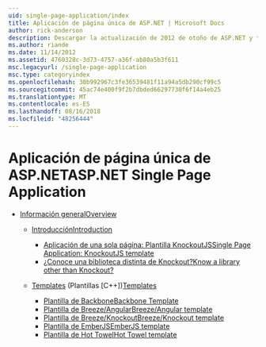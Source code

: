 ```yaml
---
uid: single-page-application/index
title: Aplicación de página única de ASP.NET | Microsoft Docs
author: rick-anderson
description: Descargar la actualización de 2012 de otoño de ASP.NET y tener una mejor experiencia de extremo a otro para crear aplicaciones con importantes interacciones del lado cliente con JavaScript...
ms.author: riande
ms.date: 11/14/2012
ms.assetid: 4760328c-3d73-4757-a36f-ab80a5b3f611
msc.legacyurl: /single-page-application
msc.type: categoryindex
ms.openlocfilehash: 30b992967c3fe36539481f11a94a5db290cf99c5
ms.sourcegitcommit: 45ac74e400f9f2b7dbded66297730f6f14a4eb25
ms.translationtype: MT
ms.contentlocale: es-ES
ms.lasthandoff: 08/16/2018
ms.locfileid: "48256444"
---
```

<a name="aspnet-single-page-application"></a><span data-ttu-id="d1e4b-103">Aplicación de página única de ASP.NET</span><span class="sxs-lookup"><span data-stu-id="d1e4b-103">ASP.NET Single Page Application</span></span>
====================
- [<span data-ttu-id="d1e4b-104">Información general</span><span class="sxs-lookup"><span data-stu-id="d1e4b-104">Overview</span></span>](overview/index.md)

    - [<span data-ttu-id="d1e4b-105">Introducción</span><span class="sxs-lookup"><span data-stu-id="d1e4b-105">Introduction</span></span>](overview/introduction/index.md)

        - [<span data-ttu-id="d1e4b-106">Aplicación de una sola página: Plantilla KnockoutJS</span><span class="sxs-lookup"><span data-stu-id="d1e4b-106">Single Page Application: KnockoutJS template</span></span>](overview/introduction/knockoutjs-template.md)
        - [<span data-ttu-id="d1e4b-107">¿Conoce una biblioteca distinta de Knockout?</span><span class="sxs-lookup"><span data-stu-id="d1e4b-107">Know a library other than Knockout?</span></span>](overview/introduction/other-libraries.md)
    - <span data-ttu-id="d1e4b-108">[Templates](overview/templates/index.md) (Plantillas [C++])</span><span class="sxs-lookup"><span data-stu-id="d1e4b-108">[Templates](overview/templates/index.md)</span></span>

        - [<span data-ttu-id="d1e4b-109">Plantilla de Backbone</span><span class="sxs-lookup"><span data-stu-id="d1e4b-109">Backbone Template</span></span>](overview/templates/backbonejs-template.md)
        - [<span data-ttu-id="d1e4b-110">Plantilla de Breeze/Angular</span><span class="sxs-lookup"><span data-stu-id="d1e4b-110">Breeze/Angular template</span></span>](overview/templates/breezeangular-template.md)
        - [<span data-ttu-id="d1e4b-111">Plantilla de Breeze/Knockout</span><span class="sxs-lookup"><span data-stu-id="d1e4b-111">Breeze/Knockout template</span></span>](overview/templates/breezeknockout-template.md)
        - [<span data-ttu-id="d1e4b-112">Plantilla de EmberJS</span><span class="sxs-lookup"><span data-stu-id="d1e4b-112">EmberJS template</span></span>](overview/templates/emberjs-template.md)
        - [<span data-ttu-id="d1e4b-113">Plantilla de Hot Towel</span><span class="sxs-lookup"><span data-stu-id="d1e4b-113">Hot Towel template</span></span>](overview/templates/hottowel-template.md)
